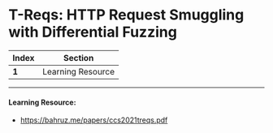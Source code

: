 # T-Reqs: HTTP Request Smuggling with Differential Fuzzing

Index | Section
--- | ---
**1** | Learning Resource

___


#### Learning Resource: 

* https://bahruz.me/papers/ccs2021treqs.pdf
